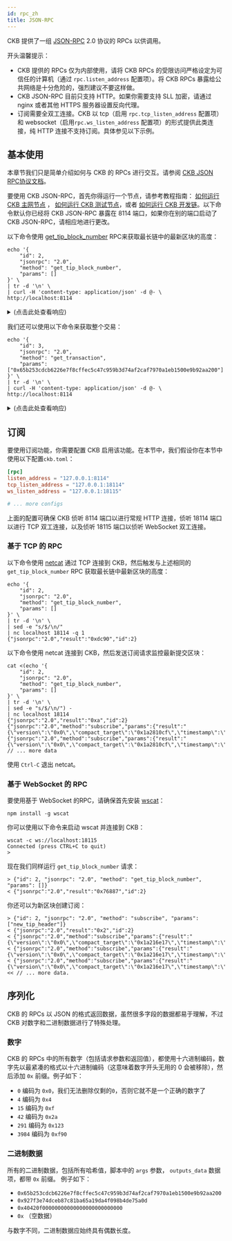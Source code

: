 ```yaml
---
id: rpc_zh
title: JSON-RPC
---
```


CKB 提供了一组 [JSON-RPC](https://www.jsonrpc.org/specification) 2.0 协议的 RPCs 以供调用。

开头温馨提示：

* CKB 提供的 RPCs 仅为内部使用，请将 CKB RPCs 的受限访问严格设定为可信任的计算机（通过 `rpc.listen_address` 配置项）。将 CKB RPCs 暴露给公共网络是十分危险的，强烈建议不要这样做。
* CKB JSON-RPC 目前只支持 HTTP。如果你需要支持 SLL 加密，请通过 nginx 或者其他 HTTPS 服务器设置反向代理。
* 订阅需要全双工连接。CKB 以 tcp（启用 `rpc.tcp_listen_address` 配置项）和 websocket（启用`rpc.ws_listen_address` 配置项）的形式提供此类连接，纯 HTTP 连接不支持订阅。具体参见以下示例。

## 基本使用

本章节我们只是简单介绍如何与 CKB 的 RPCs 进行交互。请参阅 [CKB JSON RPC协议文档](https://github.com/nervosnetwork/ckb/blob/master/rpc/README.md)。

要使用 CKB JSON-RPC，首先你得运行一个节点，请参考教程指南： [如何运行 CKB 主网节点](basics/guides/mainnet_zh.md) ， [如何运行 CKB 测试节点](basics/guides/testnet_zh.md)，或者 [如何运行 CKB 开发链](basics/guides/devchain.md)。以下命令默认你已经将 CKB JSON-RPC 暴露在 8114 端口，如果你在别的端口启动了 CKB JSON-RPC，请相应地进行更改。

以下命令使用 [get_tip_block_number](https://github.com/nervosnetwork/ckb/blob/master/rpc/README.md#get_tip_block_number) RPC来获取最长链中的最新区块的高度：

```
echo '{
    "id": 2,
    "jsonrpc": "2.0",
    "method": "get_tip_block_number",
    "params": []
}' \
| tr -d '\n' \
| curl -H 'content-type: application/json' -d @- \
http://localhost:8114
```

<details>
<summary>(点击此处查看响应)</summary>
```bash
{"jsonrpc":"2.0","result":"0x2cb4","id":2}
```
</details>

我们还可以使用以下命令来获取整个交易：

```
echo '{
    "id": 3,
    "jsonrpc": "2.0",
    "method": "get_transaction",
    "params": ["0x65b253cdcb6226e7f8cffec5c47c959b3d74af2caf7970a1eb1500e9b92aa200"]
}' \
| tr -d '\n' \
| curl -H 'content-type: application/json' -d @- \
http://localhost:8114
```

<details>
<summary>(点击此处查看响应)</summary>
```bash
{"jsonrpc":"2.0","result":{"transaction":{"cell_deps":[{"dep_type":"dep_group","out_point":{"index":"0x0","tx_hash":"0xf8de3bb47d055cdf460d93a2a6e1b05f7432f9777c8c474abf4eec1d4aee5d37"}},{"dep_type":"code","out_point":{"index":"0x0","tx_hash":"0xc1b2ae129fad7465aaa9acc9785f842ba3e6e8b8051d899defa89f5508a77958"}}],"hash":"0x65b253cdcb6226e7f8cffec5c47c959b3d74af2caf7970a1eb1500e9b92aa200","header_deps":[],"inputs":[{"previous_output":{"index":"0x0","tx_hash":"0x6e64c2a3f248da5115c49ef8100b3a29c4f665517626a513b340821ba8b95f80"},"since":"0x0"}],"outputs":[{"capacity":"0x34e62ce00","lock":{"args":"0x927f3e74dceb87c81ba65a19da4f098b4de75a0d","code_hash":"0x9bd7e06f3ecf4be0f2fcd2188b23f1b9fcc88e5d4b65a8637b17723bbda3cce8","hash_type":"type"},"type":{"args":"0x6e9b17739760ffc617017f157ed40641f7aa51b2af9ee017b35a0b35a1e2297b","code_hash":"0x48dbf59b4c7ee1547238021b4869bceedf4eea6b43772e5d66ef8865b6ae7212","hash_type":"data"}},{"capacity":"0x711befb618","lock":{"args":"0x927f3e74dceb87c81ba65a19da4f098b4de75a0d","code_hash":"0x9bd7e06f3ecf4be0f2fcd2188b23f1b9fcc88e5d4b65a8637b17723bbda3cce8","hash_type":"type"},"type":null}],"outputs_data":["0x40420f00000000000000000000000000","0x"],"version":"0x0","witnesses":["0x55000000100000005500000055000000410000007926ec98874bb86143d178826253e18425e50bf85fbb4b7cf9188462e7e87bc810ac602e55b9c73890ab8306368d7d02d96234f250750269e1aa023eb5b71b5100"]},"tx_status":{"block_hash":"0xef3d24667212849545831a7e5a6168455909842e6a2e426d5b80656bca49b372","status":"committed"}},"id":3}
```
</details>

## 订阅

要使用订阅功能，你需要配置 CKB 启用该功能。在本节中，我们假设你在本节中使用以下配置`ckb.toml`：

```toml
[rpc]
listen_address = "127.0.0.1:8114"
tcp_listen_address = "127.0.0.1:18114"
ws_listen_address = "127.0.0.1:18115"

# ... more configs
```

上面的配置可确保 CKB 侦听 8114 端口以进行常规 HTTP 连接，侦听 18114 端口以进行 TCP 双工连接，以及侦听 18115 端口以侦听 WebSocket 双工连接。

### 基于 TCP 的 RPC 

以下命令使用 [netcat](https://en.wikipedia.org/wiki/Netcat) 通过 TCP 连接到 CKB，然后触发与上述相同的 `get_tip_block_number` RPC 获取最长链中最新区块的高度：

```
echo '{
    "id": 2,
    "jsonrpc": "2.0",
    "method": "get_tip_block_number",
    "params": []
}' \
| tr -d '\n' \
| sed -e "s/$/\n/"
| nc localhost 18114 -q 1
{"jsonrpc":"2.0","result":"0xdc90","id":2}
```

以下命令使用 netcat 连接到 CKB，然后发送订阅请求监控最新提交区块：

```
cat <(echo '{
    "id": 2,
    "jsonrpc": "2.0",
    "method": "get_tip_block_number",
    "params": []
}' \
| tr -d '\n' \
| sed -e "s/$/\n/") -
| nc localhost 18114
{"jsonrpc":"2.0","result":"0xa","id":2}
{"jsonrpc":"2.0","method":"subscribe","params":{"result":"{\"version\":\"0x0\",\"compact_target\":\"0x1a2810cf\",\"timestamp\":\"0x16ee81d0d5f\",\"number\":\"0x30673\",\"epoch\":\"0x5f102b400007a\",\"parent_hash\":\"0xc9020c79d4f19797022af3631eb9e76c57933bd608fe81a137b834975616c991\",\"transactions_root\":\"0x7d8e3c102a5c52598cdbe7d208deb986eb2f0af189bc4655e6dd1a71564c2b25\",\"proposals_hash\":\"0x0000000000000000000000000000000000000000000000000000000000000000\",\"uncles_hash\":\"0x0000000000000000000000000000000000000000000000000000000000000000\",\"dao\":\"0x15b9ae7648400f2fb61d57e0379b2300fc641b7e8db5160000060394d5580007\",\"nonce\":\"0x1f86f056000002460000000053170600\",\"hash\":\"0xa3c8feda83d7e184f09cb4f05e535bccd4c159e2cc0ac7a06ea7d457e0051a08\"}","subscription":"0xa"}}
{"jsonrpc":"2.0","method":"subscribe","params":{"result":"{\"version\":\"0x0\",\"compact_target\":\"0x1a2810cf\",\"timestamp\":\"0x16ee81d1dfd\",\"number\":\"0x30674\",\"epoch\":\"0x5f102b500007a\",\"parent_hash\":\"0xa3c8feda83d7e184f09cb4f05e535bccd4c159e2cc0ac7a06ea7d457e0051a08\",\"transactions_root\":\"0x6d2dfc88bd8dda743b5bae14453f5f405a2a29a3cf6fff00c60f0f5c60a84fbe\",\"proposals_hash\":\"0x0000000000000000000000000000000000000000000000000000000000000000\",\"uncles_hash\":\"0x0000000000000000000000000000000000000000000000000000000000000000\",\"dao\":\"0xb4e019376f400f2f34c172e7379b230031d1417d95b5160000a399ffd6580007\",\"nonce\":\"0xded8ffa1000000000000040a90000000\",\"hash\":\"0x7d10fd1fb459630aa2f87ee4de699b7466a5da6efc0aee6ff459ff17b6cc5904\"}","subscription":"0xa"}}
// ... more data
```

使用  `Ctrl-C` 退出 netcat。 

### 基于 WebSocket 的 RPC 

要使用基于 WebSocket 的RPC，请确保首先安装 [wscat](https://github.com/websockets/wscat)：

```
npm install -g wscat
```

你可以使用以下命令来启动 wscat 并连接到 CKB：

```
wscat -c ws://localhost:18115
Connected (press CTRL+C to quit)
>
```

现在我们同样运行 `get_tip_block_number` 请求：

```
> {"id": 2, "jsonrpc": "2.0", "method": "get_tip_block_number", "params": []}
< {"jsonrpc":"2.0","result":"0x76887","id":2}
```

你还可以为新区块创建订阅：

```
> {"id": 2, "jsonrpc": "2.0", "method": "subscribe", "params": ["new_tip_header"]}                                                                                                        < {"jsonrpc":"2.0","result":"0x2","id":2}                                                                                                                                                 < {"jsonrpc":"2.0","method":"subscribe","params":{"result":"{\"version\":\"0x0\",\"compact_target\":\"0x1a216e17\",\"timestamp\":\"0x16f886b2223\",\"number\":\"0x77e2a\",\"epoch\":\"0x6c$01a9000135\",\"parent_hash\":\"0x2662c8056c638408d8f018a53785d68f633bd1edfa06b82d7c29ddcac1d98927\",\"transactions_root\":\"0xa6488b15373521ec0b1bc9dff1f117cc1cad7d3579e8a6c38cc6e35166dad9bd\",\"proposals_hash\":\"0x0000000000000000000000000000000000000000000000000000000000000000\",\"uncles_hash\":\"0x0000000000000000000000000000000000000000000000000000000000000000\",\"dao\":\"0x1a1aab41ad3eb72fa260f4eedeb9230092c4510af45b390000547d684fc40007\",\"nonce\":\"0xce1aaca681000089001d0003cb2d0500\",\"hash\":\"0x993e593921024167c1779146348fe2d82864ecd3f657b3bd2b14fbdfa87c4f06\"}","subscription":"0x2"}}
< {"jsonrpc":"2.0","method":"subscribe","params":{"result":"{\"version\":\"0x0\",\"compact_target\":\"0x1a216e17\",\"timestamp\":\"0x16f886b29e3\",\"number\":\"0x77e2b\",\"epoch\":\"0x6c601aa000135\",\"parent_hash\":\"0x993e593921024167c1779146348fe2d82864ecd3f657b3bd2b14fbdfa87c4f06\",\"transactions_root\":\"0xe64cb6afb57e92a2af1da34d8a1d547fcd8b833e187697ae28a9dfadaaeba247\",\"proposals_hash\":\"0x0000000000000000000000000000000000000000000000000000000000000000\",\"uncles_hash\":\"0xa807c9cbb16a5af7cf36fd5c20b29535f6db4de52062138ad21ea6790ba9529c\",\"dao\":\"0xba227d3fcf3eb72fc8d61ff5deb92300402b3f12fb5b390000f113d450c40007\",\"nonce\":\"0xfb68521601000000000000503c9e2338\",\"hash\":\"0xf55d0f7ae1d9b106eee96139d86313e46b109ec8fa0d92f9eb6eb8bc81c294ec\"}","subscription":"0x2"}}
< {"jsonrpc":"2.0","method":"subscribe","params":{"result":"{\"version\":\"0x0\",\"compact_target\":\"0x1a216e17\",\"timestamp\":\"0x16f886b40a3\",\"number\":\"0x77e2c\",\"epoch\":\"0x6c601ab000135\",\"parent_hash\":\"0xf55d0f7ae1d9b106eee96139d86313e46b109ec8fa0d92f9eb6eb8bc81c294ec\",\"transactions_root\":\"0xad2c9e1eabc586c8e38cc1eaca61eba5e320bbf4655c510c5be5de9eaafea96f\",\"proposals_hash\":\"0x0000000000000000000000000000000000000000000000000000000000000000\",\"uncles_hash\":\"0x0000000000000000000000000000000000000000000000000000000000000000\",\"dao\":\"0x5a2b4f3df13eb72feb4c4bfbdeb923008c922c1a025c3900008eaa3f52c40007\",\"nonce\":\"0x7b5ad85601000000000000005b340000\",\"hash\":\"0x2077e0c022514fe07844411436cfbf50e413694858a3d4775e0c836e787ce7ab\"}","subscription":"0x2"}}
<< // ... more data.
```

## 序列化

CKB 的 RPCs 以 JSON 的格式返回数据，虽然很多字段的数据都易于理解，不过 CKB 对数字和二进制数据进行了特殊处理。

### 数字

CKB 的 RPCs 中的所有数字（包括请求参数和返回值），都使用十六进制编码，数字先以最紧凑的格式以十六进制编码（这意味着数字开头无用的 0 会被移除），然后添加  `0x` 前缀。例子如下：

- `0` 编码为 `0x0`，我们无法删除仅剩的`0`，否则它就不是一个正确的数字了
- `4` 编码为 `0x4`
- `15` 编码为 `0xf`
- `42` 编码为 `0x2a`
- `291` 编码为 `0x123`
- `3984` 编码为 `0xf90`

### 二进制数据

所有的二进制数据，包括所有哈希值，脚本中的 `args` 参数， `outputs_data` 数据项，都带  `0x` 前缀。 例子如下：

* `0x65b253cdcb6226e7f8cffec5c47c959b3d74af2caf7970a1eb1500e9b92aa200`
* `0x927f3e74dceb87c81ba65a19da4f098b4de75a0d`
* `0x40420f00000000000000000000000000`
* `0x` （空数据）

与数字不同，二进制数据应始终具有偶数长度。

